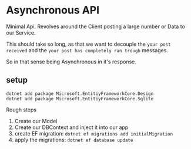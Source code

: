 ﻿# Asynchronous API
Minimal Api. Revolves around the Client posting a large number or Data to our Service.

This should take so long, as that we want to decouple the `your post received` and the `your post has completely ran trough` messages.

So in that sense being Asynchronous in it's response.

## setup
```
dotnet add package Microsoft.EntitiyFrameworkCore.Design
dotnet add package Microsoft.EntitiyFrameworkCore.Sqlite
```

Rough steps
1. Create our Model
2. Create our DBContext and inject it into our app
3. create EF migration: `dotnet ef migrations add initialMigration`
4. apply the migrations: `dotnet ef database update`